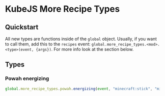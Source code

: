 # KubeJS More Recipe Types

## Quickstart

All new types are functions inside of the `global` object. Usually, if you want to call them, add this to the `recipes` event: `global.more_recipe_types.<mod>.<type>(event, {args})`. For more info look at the section below.

## Types

### Powah energizing

```js
global.more_recipe_types.powah.energizing(event, "minecraft:stick", "minecraft:iron_ingot")
```
